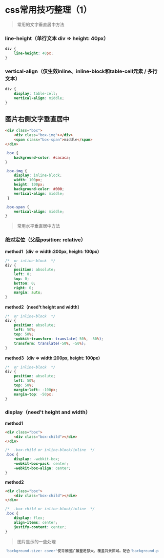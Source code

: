 # css常用技巧整理（1）

> 常用的文字垂直居中方法

### line-height（单行文本 div => height: 40px）

``` css
div {
    line-height: 40px;
}
```

### vertical-align（仅生效inline、inline-block和table-cell元素 / 多行文本）

``` css
div {
    display: table-cell;
    vertical-align: middle;
}
```

## 图片右侧文字垂直居中
``` html
<div class="box">
    <div class="box-img"></div>
    <span class="box-span">middle</span>
</div>
``` 

``` css
.box {
    background-color: #cacaca;
}

.box-img {
    display: inline-block;
    width: 100px;
    height: 100px;
    background-color: #000;
    vertical-align: middle;
 }

.box-span {
    vertical-align: middle;
}
```

> 常用水平垂直居中方法

### 绝对定位（父级position: relative）

__method1（div => width:200px, height: 100px）__

``` css
/*  or inline-block  */
div {
    position: absolute;
    left: 0;
    top: 0;
    bottom: 0;
    right: 0;
    margin: auto;
}
```
__method2（need't height and width）__

``` css
/*  or inline-block  */
div {
    position: absolute;
    left: 50%;
    top: 50%;
    -webkit-transform: translate(-50%, -50%);
    transform: translate(-50%, -50%);
}
```
__method3（div => width:200px, height: 100px）__

``` css
/*  or inline-block  */
div {
    position: absolute;
    left: 50%;
    top: 50%;
    margin-left: -100px;
    margin-top: -50px;
}
```
### display（need't height and width）

__method1__

``` html
<div class="box">
    <div class="box-child"></div>
</div>
``` 
``` css
/*  .box-child or inline-block/inline  */
.box {
    display: -webkit-box;
    -webkit-box-pack: center;
    -webkit-box-align: center;
}
```
__method2__
``` html
<div class="box">
    <div class="box-child"></div>
</div>
``` 
``` css
/*  .box-child or inline-block/inline  */
.box {
    display: flex;
    align-items: center;
    justify-content: center;
}
```

> 图片显示的一些处理

``` bash
'background-size: cover'使背景图扩展至足够大，覆盖背景区域。配合'background-position: center'可以让图片中心正常显示。
```